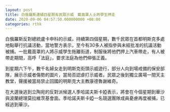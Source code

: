 ```yaml
---
layout: post
title: 白俄羅斯連續四星期有民眾示威　戴面罩人士將學生押走
date: 2020-09-06 04:57:50.000000000 +08:00
categories: rthk
---
```


白俄羅斯反對總統盧卡申科的示威，持續第四個星期，數千民眾在首都明斯克多處地點舉行抗議活動，當地警方表示，至今有30多人被指參與未經批准的抗議活動被捕。一批戴面罩的人將示威學生拖離街道，制服後將他們押上汽車帶走，有人被帶走期間，高呼「法庭」，要求法庭為他們伸張正義。

到星期六下午，數千名婦女走到明斯克街頭示威遊行，部分人向到場戒備的保安部隊，展示示威者傷勢的圖片，當局否認虐打示威者。民眾之後到獨立廣場一間天主教堂，聲援被當局禁止回國的明斯克大主教康德魯謝維奇。

在大選後逃到立陶宛的反對派候選人季哈諾夫斯卡婭表示，將會在今個星期到華沙與波蘭總理莫拉維茨基會面。季哈諾夫斯卡婭一名競選團隊成員憂慮再度被捕，已經逃到華沙。

